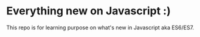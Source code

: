 # Everything new on Javascript :)

This repo is for learning purpose on what's new in Javascript aka ES6/ES7.

